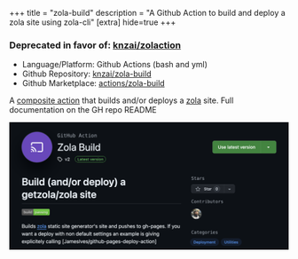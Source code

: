 +++
title = "zola-build"
description = "A Github Action to build and deploy a zola site using zola-cli"
[extra]
hide=true
+++

### Deprecated in favor of: [knzai/zolaction](/zolaction) 


- Language/Platform: Github Actions (bash and yml)
- Github Repository: [knzai/zola-build](https://github.com/knzai/zola-build)
- Github Marketplace: [actions/zola-build](https://github.com/marketplace/actions/zola-build)

A [composite action](https://docs.github.com/en/actions/creating-actions/creating-a-composite-action) that builds and/or deploys a [zola](https://www.getzola.org/) site. Full documentation on the GH repo README

![image](/projects/zola-build.png)
